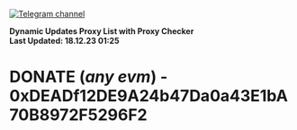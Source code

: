 [![Telegram channel](https://img.shields.io/endpoint?url=https://runkit.io/damiankrawczyk/telegram-badge/branches/master?url=https://t.me/n4z4v0d)](https://t.me/n4z4v0d) 

**Dynamic Updates Proxy List with Proxy Checker**  
**Last Updated: 18.12.23 01:25**

# DONATE (_any evm_) - 0xDEADf12DE9A24b47Da0a43E1bA70B8972F5296F2
